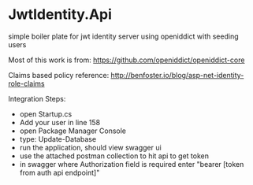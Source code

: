 # JwtIdentity.Api
simple boiler plate for jwt identity server using openiddict with seeding users

Most of this work is from:
https://github.com/openiddict/openiddict-core

Claims based policy reference:
http://benfoster.io/blog/asp-net-identity-role-claims


Integration Steps:
- open Startup.cs
- Add your user in line 158
- open Package Manager Console
- type: Update-Database
- run the application, should view swagger ui
- use the attached postman collection to hit api to get token
- in swagger where Authorization field is required enter "bearer [token from auth api endpoint]"
